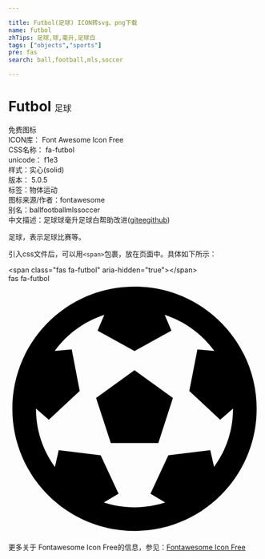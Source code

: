 ```yaml
---

title: Futbol(足球) ICON转svg、png下载
name: futbol
zhTips: 足球,球,毫升,足球白
tags: ["objects","sports"]
pre: fas
search: ball,football,mls,soccer

---
```


# Futbol  <small style="font-size: 60%;font-weight: 100">足球</small>


<div class="detail-page">
<p>
<span><span class="badge-success badge">免费图标</span> </span>
<br/>
<span>
ICON库：
<span class="badge-secondary badge">Font Awesome Icon Free</span> 
</span>
<br/>
<span>
CSS名称：
<span class="badge-secondary badge">fa-futbol</span> 
</span>
<br/>
<span>
unicode：
<span class="badge-secondary badge">f1e3</span> 
<copy-btn content='f1e3' btn-title=""></copy-btn>
<copy-btn :content='String.fromCodePoint(parseInt("f1e3", 16))' btn-title="复制U"></copy-btn>
</span><br/><span>样式：<span class="badge-light badge">实心(solid)</span></span>
<br/>
<span>
版本：
<span class="badge-secondary badge">5.0.5</span> 
</span><br/><span>标签：<span class="badge-light badge"><router-link to="/tags/objects.html">物体</router-link></span><span class="badge-light badge"><router-link to="/tags/sports.html">运动</router-link></span></span>
<br/>
<span>图标来源/作者：<span class="badge-light badge">fontawesome</span></span> 
<br/>
<span>别名：<span class="badge-light badge">ball</span><span class="badge-light badge">football</span><span class="badge-light badge">mls</span><span class="badge-light badge">soccer</span></span><br/><span class="zh-detail">中文描述：<span class="badge-primary badge">足球</span><span class="badge-primary badge">球</span><span class="badge-primary badge">毫升</span><span class="badge-primary badge">足球白</span><span class="help-link"><span>帮助改进</span>(<a href="https://gitee.com/liuwave/icon-helper/edit/master/json/fontawesome/solid/futbol.json" target="_blank" rel="noopener noreferrer">gitee</a><a href="https://github.com/liuwave/icon-helper/edit/master/json/fontawesome/solid/futbol.json" target="_blank" rel="noopener noreferrer">github</a></span>)</span><br/>
</p>
</div><div class="description description alert alert-light">足球，表示足球比赛等。</div>
<div class="alert alert-dark">
  <i class="fas fa-futbol fa-xs"></i>
  <i class="fas fa-futbol fa-sm"></i>
  <i class="fas fa-futbol fa-lg"></i>
  <i class="fas fa-futbol fa-2x"></i>
  <i class="fas fa-futbol fa-3x"></i>
  <i class="fas fa-futbol fa-5x"></i>
  <i class="fas fa-futbol fa-7x"></i>
</div>
<div>
  <p>引入css文件后，可以用<code>&lt;span&gt;</code>包裹，放在页面中。具体如下所示：    
  </p>
  <div class="alert alert-primary" style="font-size: 14px">
    &lt;span class="fas fa-futbol" aria-hidden="true"&gt;&lt;/span&gt;
    <copy-btn content='<span class="fas fa-futbol" aria-hidden="true"></span>'></copy-btn>
  </div>
  <div class="alert alert-secondary">
    <i class="fas fa-futbol"
    style="font-size: 24px"
    aria-hidden="true"></i> fas fa-futbol
    <copy-btn content="fas fa-futbol" btn-title="复制图标名称"></copy-btn>
  </div>
</div>
<div id="svg" class="svg-wrap">
<svg xmlns="http://www.w3.org/2000/svg" viewBox="0 0 512 512"><path d="M504 256c0 136.967-111.033 248-248 248S8 392.967 8 256 119.033 8 256 8s248 111.033 248 248zm-48 0l-.003-.282-26.064 22.741-62.679-58.5 16.454-84.355 34.303 3.072c-24.889-34.216-60.004-60.089-100.709-73.141l13.651 31.939L256 139l-74.953-41.525 13.651-31.939c-40.631 13.028-75.78 38.87-100.709 73.141l34.565-3.073 16.192 84.355-62.678 58.5-26.064-22.741-.003.282c0 43.015 13.497 83.952 38.472 117.991l7.704-33.897 85.138 10.447 36.301 77.826-29.902 17.786c40.202 13.122 84.29 13.148 124.572 0l-29.902-17.786 36.301-77.826 85.138-10.447 7.704 33.897C442.503 339.952 456 299.015 456 256zm-248.102 69.571l-29.894-91.312L256 177.732l77.996 56.527-29.622 91.312h-96.476z"/></svg>
</div>
<detail full-name='fa-futbol'></detail>
    
<div><p>更多关于  Fontawesome Icon Free的信息，参见：<a target="_blank" href="https://iconhelper.cn/fontawesome.html">Fontawesome Icon Free</a>
</p></div>
